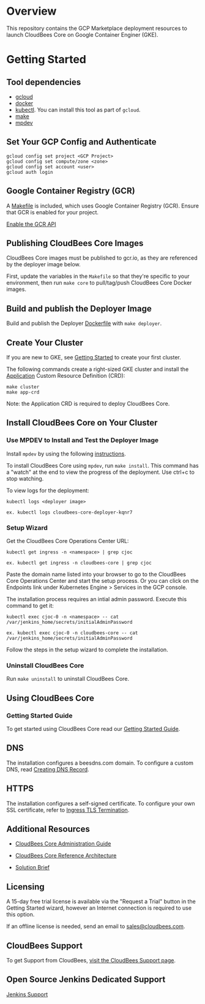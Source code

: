 # Overview

This repository contains the GCP Marketplace deployment resources to launch CloudBees Core on Google Container Enginer (GKE). 

# Getting Started

## Tool dependencies

- [gcloud](https://cloud.google.com/sdk/)
- [docker](https://docs.docker.com/install/)
- [kubectl](https://kubernetes.io/docs/tasks/tools/install-kubectl/). You can install
  this tool as part of `gcloud`.
- [make](https://www.gnu.org/software/make/)
- [mpdev](https://github.com/GoogleCloudPlatform/marketplace-k8s-app-tools/blob/master/docs/mpdev-references.md)

## Set Your GCP Config and Authenticate

```shell
gcloud config set project <GCP Project>
gcloud config set compute/zone <zone>
gcloud config set account <user>
gcloud auth login
```
## Google Container Registry (GCR)

A [Makefile](https://github.com/cloudbees/core-google-launcher/blob/master/Makefile) is included, which uses Google Container Registry (GCR). Ensure that GCR is enabled for your project.

[Enable the GCR API](https://console.cloud.google.com/apis/library/containerregistry.googleapis.com)

## Publishing CloudBees Core Images
CloudBees Core images must be published to gcr.io, as they are referenced by the deployer image below.

First, update the variables in the `Makefile` so that they're specific to your environment, then run `make core` to pull/tag/push CloudBees Core Docker images.

## Build and publish the Deployer Image
Build and publish the Deployer [Dockerfile](https://github.com/cloudbees/core-google-launcher/blob/master/Dockerfile) with `make deployer`.

## Create Your Cluster
If you are new to GKE, see [Getting Started](https://cloud.google.com/kubernetes-engine/docs/how-to/creating-a-cluster) to create your first cluster.

The following commands create a right-sized GKE cluster and install the [Application](https://github.com/kubernetes-sigs/application) Custom Resource Definition (CRD):

```shell
make cluster
make app-crd
```

Note: the Application CRD is required to deploy CloudBees Core.

## Install CloudBees Core on Your Cluster

### Use MPDEV to Install and Test the Deployer Image
Install `mpdev` by using the following [instructions](https://github.com/GoogleCloudPlatform/marketplace-k8s-app-tools/blob/master/docs/mpdev-references.md).

To install CloudBees Core using `mpdev`, run `make install`. This command has a "watch" at the end to view the progress of the deployment. Use ctrl+c to stop watching.

To view logs for the deployment:

```shell
kubectl logs <deployer image>

ex. kubectl logs cloudbees-core-deployer-kqnr7
```

### Setup Wizard
Get the CloudBees Core Operations Center URL:

```shell
kubectl get ingress -n <namespace> | grep cjoc

ex. kubectl get ingress -n cloudbees-core | grep cjoc
```
Paste the domain name listed into your browser to go to the CloudBees Core Operations Center and start the setup process. Or you can click on the Endpoints link under Kubernetes Engine > Services in the GCP console.

The installation process requires an intial admin password. Execute this command to get it:

```shell
kubectl exec cjoc-0 -n <namespace> -- cat /var/jenkins_home/secrets/initialAdminPassword

ex. kubectl exec cjoc-0 -n cloudbees-core -- cat /var/jenkins_home/secrets/initialAdminPassword
```

Follow the steps in the setup wizard to complete the installation.

### Uninstall CloudBees Core
Run `make uninstall` to uninstall CloudBees Core.

## Using CloudBees Core

### Getting Started Guide
To get started using CloudBees Core read our [Getting Started Guide](https://go.cloudbees.com/docs/cloudbees-core/cloud-admin-guide/getting-started/#).

## DNS
The installation configures a beesdns.com domain. To configure a custom DNS, read [Creating DNS Record](https://go.cloudbees.com/docs/cloudbees-core/cloud-install-guide/gke-install/#creating-dns-record).

## HTTPS
The installation configures a self-signed certificate. To configure your own SSL certificate, refer to [Ingress TLS Termination](https://go.cloudbees.com/docs/cloudbees-core/cloud-reference-architecture/ra-for-gke/#_ingress_tls_termination).

## Additional Resources
* [CloudBees Core Administration Guide](https://go.cloudbees.com/docs/cloudbees-core/cloud-admin-guide/)

* [CloudBees Core Reference Architecture](https://go.cloudbees.com/docs/cloudbees-core/cloud-reference-architecture/)

* [Solution Brief](https://pages.cloudbees.com/l/272242/2018-06-26/9sjwj/272242/54721/cloudbees_core.pdf)

## Licensing
A 15-day free trial license is available via the "Request a Trial" button in the Getting Started wizard, however an Internet connection is required to use this option.

If an offline license is needed, send an email to sales@cloudbees.com.

## CloudBees Support
To get Support from CloudBees, [visit the CloudBees Support page](https://support.cloudbees.com/hc/en-us/requests).

## Open Source Jenkins Dedicated Support
[Jenkins Support](https://www.cloudbees.com/products/cloudbees-jenkins-support)